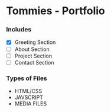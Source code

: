 # Tommies - Portfolio

### Includes 
- [x] Greeting Section
- [ ] About Section
- [ ] Project Section
- [ ] Contact Section

### Types of Files 
- HTML/CSS
- JAVSCRIPT
- MEDIA FILES 
